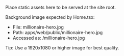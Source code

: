 Place static assets here to be served at the site root.

Background image expected by Home.tsx:
- File: millionaire-hero.jpg
- Path: apps/web/public/millionaire-hero.jpg
- Accessed as: /millionaire-hero.jpg

Tip: Use a 1920x1080 or higher image for best quality.
